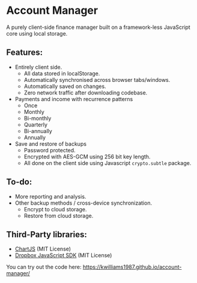 # Account Manager
A purely client-side finance manager built on a framework-less JavaScript core using local storage.

## Features:
* Entirely client side.
  * All data stored in localStorage.
  * Automatically synchronised across browser tabs/windows.
  * Automatically saved on changes.
  * Zero network traffic after downloading codebase.
* Payments and income with recurrence patterns
  * Once
  * Monthly
  * Bi-monthly
  * Quarterly
  * Bi-annually
  * Annually
* Save and restore of backups
  * Password protected.
  * Encrypted with AES-GCM using 256 bit key length.
  * All done on the client side using Javascript `crypto.subtle` package.

## To-do:
* More reporting and analysis.
* Other backup methods / cross-device synchronization.
  * Encrypt to cloud storage.
  * Restore from cloud storage.

## Third-Party libraries:
* [ChartJS](https://www.chartjs.org/) (MIT License)
* [Dropbox JavaScript SDK](https://github.com/dropbox/dropbox-sdk-js) (MIT License)

You can try out the code here: https://kwilliams1987.github.io/account-manager/
